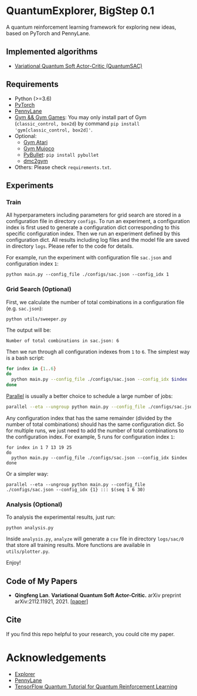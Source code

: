 # QuantumExplorer, BigStep 0.1

A quantum reinforcement learning framework for exploring new ideas, based on PyTorch and PennyLane.

## Implemented algorithms

- [Variational Quantum Soft Actor-Critic (QuantumSAC)](https://arxiv.org/abs/2112.11921)

## Requirements

- Python (>=3.6)
- [PyTorch](https://pytorch.org/)
- [PennyLane](https://pennylane.readthedocs.io/en/stable/)
- [Gym && Gym Games](https://github.com/qlan3/gym-games): You may only install part of Gym (`classic_control, box2d`) by command `pip install 'gym[classic_control, box2d]'`.
- Optional: 
  - [Gym Atari](https://github.com/openai/gym/blob/master/docs/environments.md#atari)
  - [Gym Mujoco](https://github.com/openai/gym/blob/master/docs/environments.md#mujoco)
  - [PyBullet](https://pybullet.org/): `pip install pybullet`
  - [dmc2gym](https://github.com/denisyarats/dmc2gym)
- Others: Please check `requirements.txt`.


## Experiments

### Train

All hyperparameters including parameters for grid search are stored in a configuration file in directory `configs`. To run an experiment, a configuration index is first used to generate a configuration dict corresponding to this specific configuration index. Then we run an experiment defined by this configuration dict. All results including log files and the model file are saved in directory `logs`. Please refer to the code for details.

For example, run the experiment with configuration file `sac.json` and configuration index `1`:

```python main.py --config_file ./configs/sac.json --config_idx 1```


### Grid Search (Optional)

First, we calculate the number of total combinations in a configuration file (e.g. `sac.json`):

`python utils/sweeper.py`

The output will be:

`Number of total combinations in sac.json: 6`

Then we run through all configuration indexes from `1` to `6`. The simplest way is a bash script:

``` bash
for index in {1..6}
do
  python main.py --config_file ./configs/sac.json --config_idx $index
done
```

[Parallel](https://www.gnu.org/software/parallel/) is usually a better choice to schedule a large number of jobs:

``` bash
parallel --eta --ungroup python main.py --config_file ./configs/sac.json --config_idx {1} ::: $(seq 1 6)
```

Any configuration index that has the same remainder (divided by the number of total combinations) should has the same configuration dict. So for multiple runs, we just need to add the number of total combinations to the configuration index. For example, 5 runs for configuration index `1`:

```
for index in 1 7 13 19 25
do
  python main.py --config_file ./configs/sac.json --config_idx $index
done
```

Or a simpler way:
```
parallel --eta --ungroup python main.py --config_file ./configs/sac.json --config_idx {1} ::: $(seq 1 6 30)
```


### Analysis (Optional)

To analysis the experimental results, just run:

`python analysis.py`

Inside `analysis.py`, `analyze` will generate a `csv` file in directory `logs/sac/0` that store all training results. More functions are available in `utils/plotter.py`.

Enjoy!


## Code of My Papers

- **Qingfeng Lan**. **Variational Quantum Soft Actor-Critic.** arXiv preprint arXiv:2112.11921, 2021. [[paper]](https://arxiv.org/abs/2112.11921)

## Cite

If you find this repo helpful to your research, you could cite my paper.

<!-- ```
@misc{Explorer,
  author = {Lan, Qingfeng},
  title = {A Quantum Reinforcement Learning Framework for Exploring New Ideas},
  year = {2021},
  publisher = {GitHub},
  journal = {GitHub Repository},
  howpublished = {\url{https://github.com/qlan3/QuantumExplorer}}
}
``` -->

# Acknowledgements

- [Explorer](https://github.com/qlan3/Explorer)
- [PennyLane](https://pennylane.readthedocs.io/en/stable/)
- [TensorFlow Quantum Tutorial for Quantum Reinforcement Learning](https://www.tensorflow.org/quantum/tutorials/quantum_reinforcement_learning)
